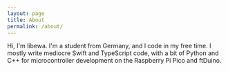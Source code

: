 ```yaml
---
layout: page
title: About
permalink: /about/
---
```


Hi, I'm libewa. I'm a student from Germany, and I code in my free time. I mostly write mediocre Swift and TypeScript code,
with a bit of Python and C++ for microcontroller development on the Raspberry Pi Pico and ftDuino.